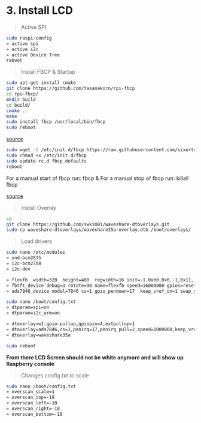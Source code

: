 # 3. Install LCD

> Active SPI

```bash
sudo raspi-config
» active spi
» active i2c
» active Device Tree
reboot
```

> Install FBCP & Startup

```bash
sudo apt-get install cmake
git clone https://github.com/tasanakorn/rpi-fbcp
cd rpi-fbcp/
mkdir build
cd build/
cmake ..
make
sudo install fbcp /usr/local/bin/fbcp
sudo reboot
```

[source](https://github.com/notro/fbtft/wiki/Framebuffer-use#framebuffer-mirroring)

```bash
sudo wget -O /etc/init.d/fbcp https://raw.githubusercontent.com/sixertoy/retrobox/master/files/fbcp
sudo chmod +x /etc/init.d/fbcp
sudo update-rc.d fbcp defaults
reboot
```

For a manual start of fbcp run: fbcp &
For a manual stop of fbcp run: killall fbcp

[source](https://github.com/watterott/RPi-Display/blob/master/docu/FAQ.md)

> Install Overlay

```bash
cd
git clone https://github.com/swkim01/waveshare-dtoverlays.git
sudo cp waveshare-dtoverlays/waveshare35a-overlay.dtb /boot/overlays/
```

> Load drivers

```bash
sudo nano /etc/modules
» snd-bcm2835
» i2c-bcm2708
» i2c-dev

» flexfb  width=320  height=480  regwidth=16 init=-1,0xb0,0x0,-1,0x11,-2,250,-1,0x3A,0x55,-1,0xC2,0x44,-1,0xC5,0x00,0x00,0x00,0x00,-1,0xE0,0x0F,0x1F,0x1C,0x0C,0x0F,0x08,0x48,0x98,0x37,0x0A,0x13,0x04,0x11,0x0D,0x00,-1,0xE1,0x0F,0x32,0x2E,0x0B,0x0D,0x05,0x47,0x75,0x37,0x06,0x10,0x03,0x24,0x20,0x00,-1,0xE2,0x0F,0x32,0x2E,0x0B,0x0D,0x05,0x47,0x75,0x37,0x06,0x10,0x03,0x24,0x20,0x00,-1,0x36,0x28,-1,0x11,-1,0x29,-3
» fbtft_device debug=3 rotate=90 name=flexfb speed=16000000 gpios=reset:25,dc:24 fps=30
» ads7846_device model=7846 cs=1 gpio_pendown=17  keep_vref_on=1 swap_xy=1 pressure_max=255 x_plate_ohms=60 x_min=200 x_max=3900 y_min=200 y_max=3900

sudo nano /boot/config.txt
» dtparam=spi=on
» dtparam=i2c_arm=on

» dtoverlay=w1-gpio-pullup,gpiopin=4,extpullup=1
» dtoverlay=ads7846,cs=1,penirq=17,penirq_pull=2,speed=1000000,keep_vref_on=1,swapxy=1,pmax=255,xohms=60,xmin=200,xmax=3900,ymin=200,ymax=3900
» dtoverlay=waveshare35a

sudo reboot
```

**From there LCD Screen should not be white anymore and will show up Raspberry console**

> Changes config.txt to scale

```bash
sudo nano /boot/config.txt
» overscan_scale=1
» overscan_top=-18
» overscan_left=-18
» overscan_right=-18
» overscan_bottom=-18
```
